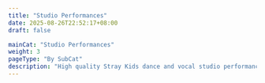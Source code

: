 ```yaml
---
title: "Studio Performances"
date: 2025-08-26T22:52:17+08:00
draft: false

mainCat: "Studio Performances"
weight: 3
pageType: "By SubCat"
description: "High quality Stray Kids dance and vocal studio performances and behind the scenes."
---
```

